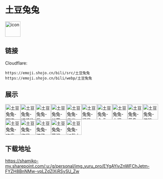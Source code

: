 # 土豆兔兔
<img src="https://emoji.shojo.cn/bili/src/土豆兔兔/icon.png" width="50" height="50" alt="icon">

## 链接
Cloudflare:
```
https://emoji.shojo.cn/bili/src/土豆兔兔
https://emoji.shojo.cn/bili/webp/土豆兔兔
```
## 展示
<img src="https://emoji.shojo.cn/bili/src/土豆兔兔/土豆兔兔-期待.png" width="50" height="50" alt="土豆兔兔-期待"><img src="https://emoji.shojo.cn/bili/src/土豆兔兔/土豆兔兔-被抓住了.png" width="50" height="50" alt="土豆兔兔-被抓住了"><img src="https://emoji.shojo.cn/bili/src/土豆兔兔/土豆兔兔-乐.png" width="50" height="50" alt="土豆兔兔-乐"><img src="https://emoji.shojo.cn/bili/src/土豆兔兔/土豆兔兔-长草.png" width="50" height="50" alt="土豆兔兔-长草"><img src="https://emoji.shojo.cn/bili/src/土豆兔兔/土豆兔兔-灵光一现.png" width="50" height="50" alt="土豆兔兔-灵光一现"><img src="https://emoji.shojo.cn/bili/src/土豆兔兔/土豆兔兔-问号.png" width="50" height="50" alt="土豆兔兔-问号"><img src="https://emoji.shojo.cn/bili/src/土豆兔兔/土豆兔兔-心虚.png" width="50" height="50" alt="土豆兔兔-心虚"><img src="https://emoji.shojo.cn/bili/src/土豆兔兔/土豆兔兔-大闹.png" width="50" height="50" alt="土豆兔兔-大闹"><img src="https://emoji.shojo.cn/bili/src/土豆兔兔/土豆兔兔-薯条.png" width="50" height="50" alt="土豆兔兔-薯条"><img src="https://emoji.shojo.cn/bili/src/土豆兔兔/土豆兔兔-停跳.png" width="50" height="50" alt="土豆兔兔-停跳"><img src="https://emoji.shojo.cn/bili/src/土豆兔兔/土豆兔兔-吃瘪.png" width="50" height="50" alt="土豆兔兔-吃瘪"><img src="https://emoji.shojo.cn/bili/src/土豆兔兔/土豆兔兔-悠闲.png" width="50" height="50" alt="土豆兔兔-悠闲"><img src="https://emoji.shojo.cn/bili/src/土豆兔兔/土豆兔兔-惊了.png" width="50" height="50" alt="土豆兔兔-惊了"><img src="https://emoji.shojo.cn/bili/src/土豆兔兔/土豆兔兔-落泪.png" width="50" height="50" alt="土豆兔兔-落泪"><img src="https://emoji.shojo.cn/bili/src/土豆兔兔/土豆兔兔-加载中.png" width="50" height="50" alt="土豆兔兔-加载中">

## 下载地址

https://shamiko-my.sharepoint.com/:u:/g/personal/img_yuru_pro/EYgAYivZnWFChJetm-FYZH8BnNMw-vpLZdZlXiRSySU_Zw